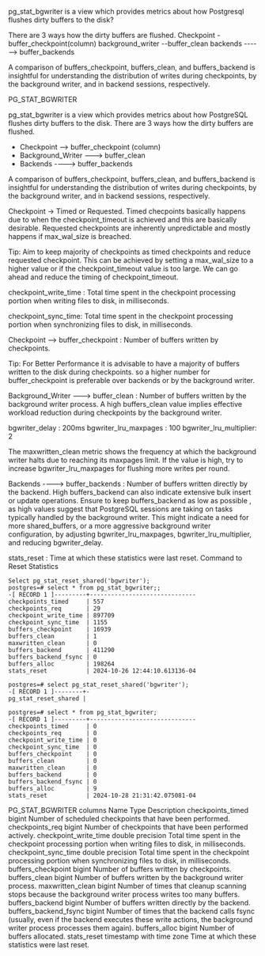 pg_stat_bgwriter is a view which provides metrics about how Postgresql flushes dirty buffers to the disk?

There are 3 ways how the dirty buffers are flushed.
Checkpoint - buffer_checkpoint(column)
background_writer --buffer_clean
backends ------> buffer_backends

 A comparison of buffers_checkpoint, buffers_clean, and buffers_backend is insightful for understanding 
 the distribution of writes during checkpoints, 
 by the background writer, and in backend sessions, respectively.


 PG_STAT_BGWRITER

pg_stat_bgwriter is a view which provides metrics about how PostgreSQL flushes dirty buffers to the disk.
There are 3 ways how the dirty buffers are flushed.
 * Checkpoint --> buffer_checkpoint (column)
 * Background_Writer ---> buffer_clean
 * Backends ----> buffer_backends

 A comparison of buffers_checkpoint, buffers_clean, and buffers_backend is insightful for understanding the distribution of writes during checkpoints, by the background writer, and in backend sessions, respectively.

Checkpoint -> Timed or Requested. 
Timed checpoints basically happens due to when the checkpoint_timeout is achieved and this are basically desirable.
Requested checkpoints are inherently unpredictable and mostly happens if max_wal_size is breached. 

Tip:
Aim to keep majority of checkpoints as timed checkpoints and reduce requested checkpoint.
This can be achieved by setting a max_wal_size to a higher value  or if the checkpoint_timeout value is too large. We can go ahead and reduce the timing of checkpoint_timeout.

checkpoint_write_time : Total time spent in the checkpoint processing portion when writing files to disk, in milliseconds.

checkpoint_sync_time: Total time spent in the checkpoint processing portion when synchronizing files to disk, in milliseconds.

Checkpoint --> buffer_checkpoint : Number of buffers written by checkpoints.  

Tip:
For Better Performance it is advisable to have a majority of buffers written to the disk during checkpoints. so a higher number for buffer_checkpoint is preferable over backends or by the background writer.

Background_Writer ---> buffer_clean : Number of buffers written by the background writer process. A high buffers_clean value implies effective workload reduction during checkpoints by the background writer.

bgwriter_delay : 200ms 
bgwriter_lru_maxpages : 100
bgwriter_lru_multiplier: 2

The maxwritten_clean metric shows the frequency at which the background writer halts due to reaching its maxpages limit. If the value is high, try to increase bgwriter_lru_maxpages for flushing more writes per round.

Backends ----> buffer_backends : Number of buffers written directly by the backend. High buffers_backend can also indicate extensive bulk insert or update operations. Ensure to keep buffers_backend as low as possible , as high values suggest that PostgreSQL sessions are taking on tasks typically handled by the background writer. This might indicate a need for more shared_buffers, or a more aggressive background writer configuration, by adjusting bgwriter_lru_maxpages, bgwriter_lru_multiplier, and reducing bgwriter_delay. 

stats_reset : Time at which these statistics were last reset.
Command to Reset Statistics
```
Select pg_stat_reset_shared('bgwriter');
postgres=# select * from pg_stat_bgwriter;;
-[ RECORD 1 ]---------+------------------------------
checkpoints_timed     | 557
checkpoints_req       | 29
checkpoint_write_time | 897709
checkpoint_sync_time  | 1155
buffers_checkpoint    | 16939
buffers_clean         | 1
maxwritten_clean      | 0
buffers_backend       | 411290
buffers_backend_fsync | 0
buffers_alloc         | 198264
stats_reset           | 2024-10-26 12:44:10.613136-04

postgres=# select pg_stat_reset_shared('bgwriter');
-[ RECORD 1 ]--------+-
pg_stat_reset_shared |

postgres=# select * from pg_stat_bgwriter;
-[ RECORD 1 ]---------+------------------------------
checkpoints_timed     | 0
checkpoints_req       | 0
checkpoint_write_time | 0
checkpoint_sync_time  | 0
buffers_checkpoint    | 0
buffers_clean         | 0
maxwritten_clean      | 0
buffers_backend       | 0
buffers_backend_fsync | 0
buffers_alloc         | 9
stats_reset           | 2024-10-28 21:31:42.075081-04
```



PG_STAT_BGWRITER columns
Name	Type	Description
checkpoints_timed	bigint	Number of scheduled checkpoints that have been performed.
checkpoints_req	bigint	Number of checkpoints that have been performed actively.
checkpoint_write_time	double precision	Total time spent in the checkpoint processing portion when writing files to disk, in milliseconds.
checkpoint_sync_time	double precision	Total time spent in the checkpoint processing portion when synchronizing files to disk, in milliseconds.
buffers_checkpoint	bigint	Number of buffers written by checkpoints.
buffers_clean	bigint	Number of buffers written by the background writer process.
maxwritten_clean	bigint	Number of times that cleanup scanning stops because the background writer process writes too many buffers.
buffers_backend	bigint	Number of buffers written directly by the backend.
buffers_backend_fsync	bigint	Number of times that the backend calls fsync (usually, even if the backend executes these write actions, the background writer process processes them again).
buffers_alloc	bigint	Number of buffers allocated.
stats_reset	timestamp with time zone	Time at which these statistics were last reset.

